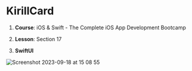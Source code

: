 # KirillCard

1. **Course**: iOS & Swift - The Complete iOS App Development Bootcamp

2. **Lesson**: Section 17

3. **SwiftUI**
  
 ![Screenshot 2023-09-18 at 15 08 55](https://github.com/Kirilloao/KirillCard/assets/106522858/fd32db2d-daf5-4f0f-9d92-ebca91a18c6c)

